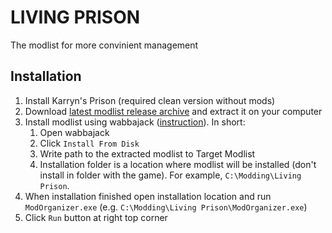 # LIVING PRISON

The modlist for more convinient management

## Installation

1. Install Karryn's Prison (required clean version without mods)
1. Download [latest modlist release archive](https://github.com/madtisa/living-prison/releases/latest) and extract it on your computer
1. Install modlist using wabbajack ([instruction](https://github.com/wabbajack-tools/wabbajack#installing-a-modlist)). In short:
    1. Open wabbajack
    1. Click `Install From Disk`
    1. Write path to the extracted modlist to Target Modlist
    1. Installation folder is a location where modlist will be installed (don't install in folder with the game). For example, `C:\Modding\Living Prison`.
1. When installation finished open installation location and run `ModOrganizer.exe` (e.g. `C:\Modding\Living Prison\ModOrganizer.exe`)
1. Click `Run` button at right top corner
